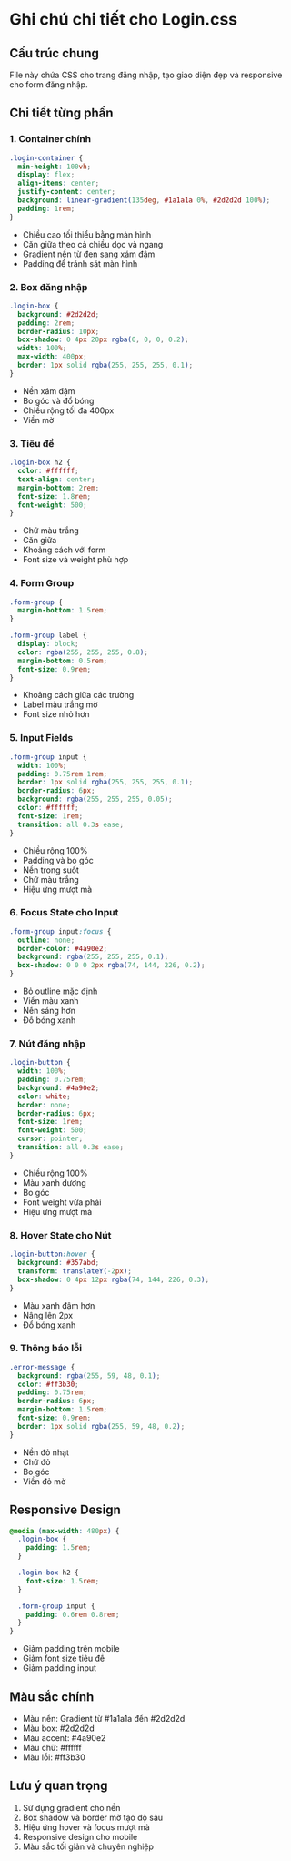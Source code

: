 # Ghi chú chi tiết cho Login.css

## Cấu trúc chung
File này chứa CSS cho trang đăng nhập, tạo giao diện đẹp và responsive cho form đăng nhập.

## Chi tiết từng phần

### 1. Container chính
```css
.login-container {
  min-height: 100vh;
  display: flex;
  align-items: center;
  justify-content: center;
  background: linear-gradient(135deg, #1a1a1a 0%, #2d2d2d 100%);
  padding: 1rem;
}
```
- Chiều cao tối thiểu bằng màn hình
- Căn giữa theo cả chiều dọc và ngang
- Gradient nền từ đen sang xám đậm
- Padding để tránh sát màn hình

### 2. Box đăng nhập
```css
.login-box {
  background: #2d2d2d;
  padding: 2rem;
  border-radius: 10px;
  box-shadow: 0 4px 20px rgba(0, 0, 0, 0.2);
  width: 100%;
  max-width: 400px;
  border: 1px solid rgba(255, 255, 255, 0.1);
}
```
- Nền xám đậm
- Bo góc và đổ bóng
- Chiều rộng tối đa 400px
- Viền mờ

### 3. Tiêu đề
```css
.login-box h2 {
  color: #ffffff;
  text-align: center;
  margin-bottom: 2rem;
  font-size: 1.8rem;
  font-weight: 500;
}
```
- Chữ màu trắng
- Căn giữa
- Khoảng cách với form
- Font size và weight phù hợp

### 4. Form Group
```css
.form-group {
  margin-bottom: 1.5rem;
}

.form-group label {
  display: block;
  color: rgba(255, 255, 255, 0.8);
  margin-bottom: 0.5rem;
  font-size: 0.9rem;
}
```
- Khoảng cách giữa các trường
- Label màu trắng mờ
- Font size nhỏ hơn

### 5. Input Fields
```css
.form-group input {
  width: 100%;
  padding: 0.75rem 1rem;
  border: 1px solid rgba(255, 255, 255, 0.1);
  border-radius: 6px;
  background: rgba(255, 255, 255, 0.05);
  color: #ffffff;
  font-size: 1rem;
  transition: all 0.3s ease;
}
```
- Chiều rộng 100%
- Padding và bo góc
- Nền trong suốt
- Chữ màu trắng
- Hiệu ứng mượt mà

### 6. Focus State cho Input
```css
.form-group input:focus {
  outline: none;
  border-color: #4a90e2;
  background: rgba(255, 255, 255, 0.1);
  box-shadow: 0 0 0 2px rgba(74, 144, 226, 0.2);
}
```
- Bỏ outline mặc định
- Viền màu xanh
- Nền sáng hơn
- Đổ bóng xanh

### 7. Nút đăng nhập
```css
.login-button {
  width: 100%;
  padding: 0.75rem;
  background: #4a90e2;
  color: white;
  border: none;
  border-radius: 6px;
  font-size: 1rem;
  font-weight: 500;
  cursor: pointer;
  transition: all 0.3s ease;
}
```
- Chiều rộng 100%
- Màu xanh dương
- Bo góc
- Font weight vừa phải
- Hiệu ứng mượt mà

### 8. Hover State cho Nút
```css
.login-button:hover {
  background: #357abd;
  transform: translateY(-2px);
  box-shadow: 0 4px 12px rgba(74, 144, 226, 0.3);
}
```
- Màu xanh đậm hơn
- Nâng lên 2px
- Đổ bóng xanh

### 9. Thông báo lỗi
```css
.error-message {
  background: rgba(255, 59, 48, 0.1);
  color: #ff3b30;
  padding: 0.75rem;
  border-radius: 6px;
  margin-bottom: 1.5rem;
  font-size: 0.9rem;
  border: 1px solid rgba(255, 59, 48, 0.2);
}
```
- Nền đỏ nhạt
- Chữ đỏ
- Bo góc
- Viền đỏ mờ

## Responsive Design
```css
@media (max-width: 480px) {
  .login-box {
    padding: 1.5rem;
  }

  .login-box h2 {
    font-size: 1.5rem;
  }

  .form-group input {
    padding: 0.6rem 0.8rem;
  }
}
```
- Giảm padding trên mobile
- Giảm font size tiêu đề
- Giảm padding input

## Màu sắc chính
- Màu nền: Gradient từ #1a1a1a đến #2d2d2d
- Màu box: #2d2d2d
- Màu accent: #4a90e2
- Màu chữ: #ffffff
- Màu lỗi: #ff3b30

## Lưu ý quan trọng
1. Sử dụng gradient cho nền
2. Box shadow và border mờ tạo độ sâu
3. Hiệu ứng hover và focus mượt mà
4. Responsive design cho mobile
5. Màu sắc tối giản và chuyên nghiệp 